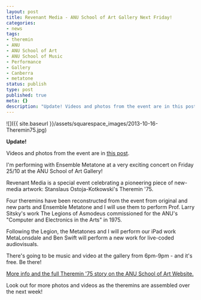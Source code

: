```yaml
---
layout: post
title: Revenant Media - ANU School of Art Gallery Next Friday!
categories:
- news
tags:
- theremin
- ANU
- ANU School of Art
- ANU School of Music
- Performance
- Gallery
- Canberra
- metatone
status: publish
type: post
published: true
meta: {}
description: "Update! Videos and photos from the event are in this post. I'm performing with Ensemble Metatone at a very exciting concert on Friday 25/10 at the ANU"
---
```


![]({{ site.baseurl }}/assets/squarespace_images/2013-10-16-Theremin75.jpg)

**Update!**

Videos and photos from the event are in [this post](/blog/2013/12/4/theremin-75-videos-and-pictures).

I'm performing with Ensemble Metatone at a very exciting concert on Friday 25/10 at the ANU School of Art Gallery!

Revenant Media is a special event celebrating a pioneering piece of new-media artwork: Stanslaus Ostoja-Kotkowski's Theremin '75.

Four theremins have been reconstructed from the event from original and new parts and Ensemble Metatone and I will use them to perform Prof. Larry Sitsky's work The Legions of Asmodeus commissioned for the ANU's "Computer and Electronics in the Arts" in 1975.

Following the Legion, the Metatones and I will perform our iPad work MetaLonsdale and Ben Swift will perform a new work for live-coded audiovisuals.

There's going to be music and video at the gallery from 6pm-9pm - and it's free. Be there!

[More info and the full Theremin '75 story on the ANU School of Art Website.](http://soa.anu.edu.au/event/revenant-media)

Look out for more photos and videos as the theremins are assembled over the next week!
